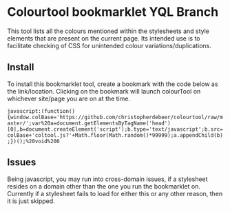 Colourtool bookmarklet YQL Branch
======================

This tool lists all the colours mentioned within the stylesheets and style elements that are present on the current page. Its intended use is to facilitate checking of CSS for unintended colour variations/duplications.

## Install

To install this bookmarklet tool, create a bookmark with the code below as the link/location. Clicking on the bookmark will launch colourTool on whichever site/page you are on at the time.

`javascript:(function(){window.colBase='https://github.com/christopherdebeer/colourtool/raw/master/';var%20a=document.getElementsByTagName('head')[0],b=document.createElement('script');b.type='text/javascript';b.src=colBase+'coltool.js?'+Math.floor(Math.random()*99999);a.appendChild(b);})();%20void%200`


## Issues

Being javascript, you may run into cross-domain issues, if a stylesheet resides on a domain other than the one you run the bookmarklet on. Currently if a stylesheet fails to load for either this or any other reason, then it is just skipped.


